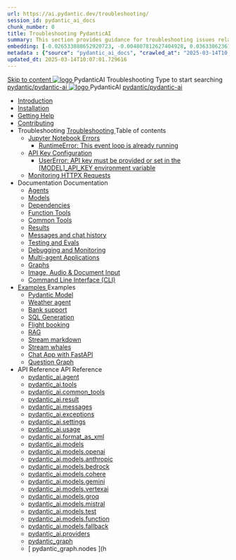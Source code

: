 ```yaml
---
url: https://ai.pydantic.dev/troubleshooting/
session_id: pydantic_ai_docs
chunk_number: 0
title: Troubleshooting PydanticAI
summary: This section provides guidance for troubleshooting issues related to PydanticAI, including specific errors encountered in Jupyter Notebook such as 'RuntimeError: This event loop is already running'.
embedding: [-0.026533888652920723, -0.004807812627404928, 0.036338623613119125, -0.020904164761304855, 0.009681086987257004, 0.012328657321631908, -0.040615469217300415, 0.019114872440695763, 0.0006414356757886708, 0.02160242572426796, 0.011121248826384544, -0.07808876782655716, -0.027057582512497902, -0.03604768216609955, 0.012532316148281097, 0.0037149626296013594, -0.029457852244377136, 0.016321832314133644, -0.006698933895677328, 0.0574319027364254, 0.061796028167009354, 0.006397082004696131, 0.008895544335246086, 0.0193767212331295, 0.01252504251897335, 0.01155766099691391, -0.00047914471360854805, 0.04759807139635086, 0.015827231109142303, -0.03264366462826729, 0.03700779005885124, -0.017572881653904915, -0.03726964071393013, 0.002613020595163107, 0.020220452919602394, 0.010663015767931938, 0.01108488067984581, 0.007346279453486204, 0.00282759009860456, 0.035582177340984344, 0.016365474089980125, -0.047801729291677475, 0.03182902932167053, 0.019347626715898514, -0.0649963915348053, -5.7534867664799094e-05, -0.004429588094353676, 0.015419913455843925, 0.007266270462423563, -0.005422426853328943, -0.07395739108324051, 0.015870872884988785, -0.04014996066689491, 0.00329127861186862, -0.021820630878210068, -0.005233314819633961, -0.03011247143149376, 0.012721428647637367, 0.00045573298120871186, -0.036455001682043076, 0.022198855876922607, -0.006047951523214579, -0.010132046416401863, 0.06458906829357147, -0.03753148764371872, -0.010961230844259262, -0.05941030755639076, 0.003387653036043048, -0.07919434458017349, -0.03139261528849602, 0.019856775179505348, 0.0306070726364851, -0.031043484807014465, -0.057868316769599915, -0.008619149215519428, -0.021937008947134018, 0.034069281071424484, 0.10130591690540314, -0.009208306670188904, -0.06400718539953232, -0.007189898286014795, 0.0385206900537014, -0.00212387484498322, -0.014954405836760998, -0.021922461688518524, -0.03200359269976616, -0.04157557711005211, -0.01102669257670641, -0.022955304011702538, -0.03712416812777519, -0.022155214101076126, -0.0052478620782494545, -0.02554468624293804, 0.00397135503590107, 0.07861246168613434, 0.004695072770118713, 0.011623122729361057, 0.0033840162213891745, 0.009339230135083199, 0.0202059056609869, 0.017951106652617455, -0.04116825759410858, -0.04957647621631622, 0.04058637470006943, 0.03354558348655701, -0.012401392683386803, 0.014517993666231632, -0.021820630878210068, -0.00915739219635725, 0.008480952121317387, -0.12533770501613617, -0.021762443706393242, -0.033923808485269547, 0.018358424305915833, -0.0699423998594284, -0.006815310567617416, 0.0043204850517213345, 0.010808486491441727, 0.009579257108271122, -0.0517585389316082, -0.030170660465955734, 0.0019220339599996805, 0.03753148764371872, 0.013339679688215256, 0.029443304985761642, 0.006506185047328472, 0.0025639242958277464, -0.036949604749679565, -0.059992190450429916, -0.033574678003787994, 0.018445707857608795, -0.001498350058682263, 0.022678909823298454, -0.022460702806711197, -0.004840543493628502, -0.027333978563547134, -0.03034522570669651, -0.006720754783600569, -0.02451184205710888, 0.041517388075590134, 0.027523089200258255, -0.018169311806559563, -0.010968504473567009, 0.03174174576997757, -0.038113370537757874, 0.013506971299648285, -0.016249097883701324, -0.018634820356965065, -0.03200359269976616, 0.015230800956487656, 0.04305937886238098, 0.020176811143755913, -0.02875959314405918, -0.031421709805727005, -0.035582177340984344, 0.016554586589336395, 0.02231523208320141, 0.034331128001213074, 0.018489347770810127, -0.05050748959183693, -0.015230800956487656, 0.05620994791388512, -0.04000449180603027, -0.008895544335246086, -0.03386561945080757, -0.0058624763041734695, -0.04532872512936592, -0.020336829125881195, -0.056006286293268204, -0.05527893453836441, -0.015987249091267586, -0.025559233501553535, -0.01347060315310955, 0.007008059415966272, 0.015899967402219772, -0.023144416511058807, -0.020380470901727676, -0.021064182743430138, -0.024162713438272476, -0.03991720825433731, -0.037967897951602936, -0.005062386393547058, -0.04416495934128761, -0.02550104446709156, -0.004375036805868149, -0.012292289175093174, 0.001670187572017312, 0.01149947289377451, -0.026272039860486984, 0.06220334768295288, 0.02289711683988571, 0.029268739745020866, 0.04471774771809578, 0.037618767470121384, 0.029312381520867348, -0.036949604749679565, 0.051700349897146225, -0.012044988572597504, 0.0005564261227846146, 0.02462822012603283, -0.004073184449225664, -0.005433337297290564, 0.03034522570669651, 0.016481850296258926, -0.0012419576523825526, -0.03296370059251785, 0.007935436442494392, 0.01057573314756155, -0.015899967402219772, -0.032440006732940674, 0.04460136964917183, -0.06528732925653458, 0.02216976135969162, -0.004920552484691143, -0.018794838339090347, 0.0014174318639561534, -0.06028313189744949, 0.010219329036772251, -0.007048063911497593, 0.0439612977206707, -0.03549489378929138, 0.056006286293268204, 0.03162536770105362, 0.002773038577288389, -0.005964306183159351, 0.020336829125881195, 0.05097299441695213, -0.06802218407392502, 0.018794838339090347, 0.024526389315724373, 0.022460702806711197, 0.021587878465652466, -0.013368773274123669, 0.009484700858592987, 0.014205231331288815, -0.06156327575445175, 0.021689707413315773, -0.01149947289377451, 0.014430711045861244, -0.013121473602950573, 0.0033803796395659447, 0.0038404311053454876, 0.0022457067389041185, 0.03415656089782715, 0.01864936575293541, 0.006524368654936552, -0.0047859917394816875, -0.035814929753541946, 0.036978695541620255, 0.049198251217603683, 0.053067777305841446, -0.016510944813489914, 0.015230800956487656, -0.00682985782623291, 0.0024748232681304216, -0.027974050492048264, -0.02841046266257763, -0.008168189786374569, -0.04006268084049225, 0.014954405836760998, -0.00212387484498322, 0.026723001152276993, -0.025602875277400017, -0.01407430786639452, -0.014539814554154873, -0.021878819912672043, -0.016670962795615196, 0.025151913985610008, -0.050449300557374954, -0.0420701764523983, 0.03837521746754646, 0.041866518557071686, 0.06965145468711853, -0.02216976135969162, -0.04544510319828987, 0.020002245903015137, 0.0009810192277655005, 0.041139163076877594, 0.002382085658609867, -0.0009082838078029454, 0.010008396580815315, 0.008277293294668198, 0.05277683585882187, 0.025559233501553535, 0.017456505447626114, 0.03598949685692787, -0.00030321587109938264, -0.027101224288344383, -0.018300237134099007, -0.002478460082784295, 0.025631967931985855, 0.019493097439408302, 0.031538087874650955, -0.03636771813035011, 0.024948256090283394, -0.006251610815525055, 0.0699423998594284, 0.011761320754885674, 0.031072579324245453, -0.025777438655495644, 0.04989651218056679, 0.010786665603518486, -0.015143518336117268, -0.014321607537567616, 0.0025875631254166365, 0.01297600194811821, -0.010539365001022816, -0.002167516155168414, 0.05463886260986328, -0.0304906964302063, -0.022329779341816902, 0.01876574382185936, -0.01036479976028204, -0.030170660465955734, -0.017922012135386467, -0.039364419877529144, 0.06325073540210724, -0.03008337691426277, 0.05187491327524185, -0.0330800786614418, -0.0614468976855278, -0.05629723146557808, 0.019464002922177315, 0.014939859509468079, -0.04896549880504608, -0.00472053000703454, 0.02656298317015171, 0.008757347241044044, -0.02985062450170517, -0.016089079901576042, 0.0239881481975317, -0.029443304985761642, -0.00730263814330101, 0.03147989884018898, -0.010713930241763592, -0.0257628932595253, -0.01318693533539772, 0.016103625297546387, -0.012350477278232574, 0.036222249269485474, -0.05539530888199806, -0.04809267073869705, -0.05027473717927933, -0.024831878021359444, -0.02096235379576683, 0.0007323549361899495, 0.012721428647637367, 0.034214749932289124, -0.017005546018481255, 0.0022675273939967155, -0.013623347505927086, -0.007629947736859322, 0.000690077489707619, 0.03409837558865547, -0.03310917317867279, -0.007913615554571152, -0.008611875586211681, -0.016103625297546387, -0.028308633714914322, 0.022693457081913948, -0.06621834635734558, -0.0029821530915796757, -0.0027130318339914083, -0.0006387080647982657, -0.010648468509316444, 0.019798586145043373, -0.01091758906841278, -0.025704704225063324, 0.010168414562940598, -0.0034785724710673094, 0.01293963473290205, -0.00048732743016444147, -0.010262970812618732, -0.0250500850379467, -0.020365923643112183, -0.0287159513682127, -0.0249337088316679, 0.009593804366886616, 0.004102278966456652, 0.031188955530524254, 0.025791985914111137, 0.0022784376051276922, 0.015085330232977867, 0.0038767987862229347, 0.0475107878446579, 0.012641419656574726, -0.013099652715027332, 0.00538969598710537, -0.017107374966144562, 0.048063576221466064, 0.059497587382793427, -0.03328373655676842, -0.015070782974362373, -0.006509821861982346, 0.019245797768235207, 0.0013346952619031072, -0.005455157719552517, 0.021005995571613312, 0.06906957179307938, 0.00638617156073451, -0.005702458322048187, 0.002052957657724619, -0.025966551154851913, 0.017078280448913574, -0.007200808264315128, 0.022067932412028313, 0.0645308792591095, 0.04189561307430267, 0.006047951523214579, -0.027173960581421852, 0.035465799272060394, -0.0321490652859211, 0.01244503352791071, -0.03223634511232376, -0.02807587943971157, -0.05513346195220947, 0.024570031091570854, 0.029065081849694252, 0.0211514662951231, 0.032323628664016724, -0.014212504960596561, -0.07762326300144196, -0.04169195517897606, -0.007171714212745428, -0.08617694675922394, 0.05114756152033806, 0.06278523057699203, -0.04134282469749451, 0.0029185095336288214, -0.05353328213095665, 0.00038117915391921997, 0.023057134822010994, 0.04593970254063606, -0.0034694804344326258, 0.009288315661251545, -0.033196453005075455, 0.00830638688057661, 0.014838029630482197, 0.00827001966536045, 0.009906566701829433, 0.02970515377819538, -0.048034485429525375, -0.025777438655495644, 0.029632417485117912, -0.017194658517837524, -0.020744146779179573, 0.004847817122936249, -0.034942105412483215, -0.012248648330569267, -0.018023841083049774, 0.007811786141246557, -0.0002368447749176994, 0.006087956018745899, 0.017660165205597878, -0.015099877491593361, -0.05783922225236893, 0.07401558011770248, -0.011884970590472221, 0.05498799309134483, 0.011790414340794086, 0.04745259881019592, 0.026359323412179947, -0.051962196826934814, 0.029254194349050522, -0.004105915315449238, -0.014881670475006104, 0.027523089200258255, -0.013266944326460361, -0.005080570466816425, -0.0019056685268878937, 0.02554468624293804, -0.03011247143149376, -0.0024839153047651052, -0.03907347843050957, -0.02051139436662197, -0.026417510583996773, 0.027057582512497902, 0.024584578350186348, -0.04020814970135689, -0.0023202605079859495, 0.018707554787397385, -0.03325464203953743, -0.005753373261541128, 0.011412190273404121, 0.006837131455540657, 0.0647636353969574, -0.022140666842460632, -0.0296615120023489, 0.00936105102300644, 0.01805293560028076, -0.030956203117966652, 0.013557885773479939, 0.05519165098667145, -0.019274890422821045, 0.016016343608498573, 0.014539814554154873, -0.037095073610544205, 0.001508351182565093, -0.020875070244073868, -0.00631707301363349, 0.002471186453476548, -0.02179153822362423, -0.019536739215254784, 0.039102572947740555, 0.004713256377726793, -0.027232147753238678, 0.014241598546504974, -0.01152129378169775, -0.002022045198827982, 0.032556381076574326, -0.049692850559949875, -0.00877916719764471, 0.0015847233589738607, 0.029152363538742065, 0.01649639755487442, 0.03334192559123039, -0.0023493547923862934, 0.02606838196516037, -0.00588429719209671, 0.0030676170717924833, 0.030810732394456863, -0.03907347843050957, -0.008255472406744957, 0.006087956018745899, 0.011754047125577927, -0.0328473225235939, -0.031130768358707428, -0.032061781734228134, -0.023900864645838737, -0.012379571795463562, 0.014445258304476738, -0.00026912111206911504, 0.020293187350034714, -0.014059760607779026, -0.06319254636764526, 0.017951106652617455, 0.003333101514726877, -0.00094101473223418, -0.03465116396546364, -0.017994748428463936, -0.004618700593709946, 0.022678909823298454, -0.02557378076016903, 0.016394568607211113, 0.0032221798319369555, 0.02084597758948803, -8.594714927312452e-06, 2.4519798898836598e-05, -0.00841549038887024, 0.0239881481975317, 0.08047448843717575, -0.018969401717185974, 0.021384218707680702, -0.026883019134402275, 0.02512282133102417, 0.01687462255358696, -0.016059985384345055, -0.01630728505551815, 0.02942875772714615, -0.0038913460448384285, -0.004753260873258114, -0.01530353631824255, 0.021747896447777748, 0.017994748428463936, -0.022955304011702538, 0.039364419877529144, 0.030694354325532913, -0.02554468624293804, -0.03162536770105362, -0.008597329258918762, 0.005367875564843416, -0.01369608286768198, -0.019682209938764572, -0.013630621135234833, -0.013732451014220715, 0.0008505500154569745, -0.008560961112380028, -0.011223077774047852, -0.014896217733621597, -0.0013728814665228128, -0.031305331736803055, -0.024017242714762688, -0.004080458078533411, 0.020525941625237465, -0.052456799894571304, 0.0033621955662965775, -0.001848389394581318, 0.00281849829480052, 0.017092827707529068, 0.010022943839430809, 0.030519790947437286, -0.022067932412028313, -0.011397643014788628, -0.03136352077126503, -0.023653564974665642, -0.001527444226667285, 0.04847089573740959, -0.01263414602726698, -0.032323628664016724, 0.02686847187578678, 3.332760388730094e-05, -0.04227383807301521, -0.008299113251268864, 0.019391268491744995, -0.00991384033113718, -0.0005873386980965734, 0.006706207524985075, 0.011921338737010956, -0.02096235379576683, -0.012874173000454903, -0.011281266808509827, -0.026053834706544876, 0.0036476822569966316, -0.0361640602350235, -0.011848603375256062, 0.029079629108309746, -0.04090641066431999, 0.02072959952056408, 0.04975103959441185, -0.03945170342922211, 0.0014547087484970689, 0.006058861967176199, 0.010124772787094116, -0.004647794645279646, -0.005233314819633961, -0.0010146594140678644, -0.008488225750625134, -0.0512930303812027, -0.02592291124165058, -0.0004968739813193679, -0.028119521215558052, 0.03654228523373604, 0.037851523607969284, 0.015870872884988785, -0.008146368898451328, 0.014103401452302933, -0.006437086500227451, -0.031043484807014465, 0.0015792682534083724, -0.03340011462569237, 0.008240925148129463, 0.033807430416345596, -0.006720754783600569, -0.01824204809963703, 0.031421709805727005, -0.03982992470264435, -0.004233202431350946, 0.003429475938901305, 0.01729648746550083, -0.011848603375256062, 0.002989426488056779, -0.008822808973491192, 0.01850389502942562, 0.006026131100952625, 0.026082929223775864, 0.0030803459230810404, -0.0008800987852737308, -0.026839377358555794, -0.02663571760058403, 0.035844024270772934, -0.046667058020830154, 0.02391541190445423, 0.02803223766386509, -0.031072579324245453, -0.026693906635046005, 0.02519555576145649, 0.042506590485572815, 0.036076776683330536, 0.017456505447626114, 0.01016114093363285, -0.012801437638700008, 0.0323818176984787, 0.024962803348898888, 0.038753442466259, -0.008371848613023758, -0.008939185179769993, 0.022984398528933525, -0.056093569844961166, -0.021922461688518524, 0.02807587943971157, -0.027028489857912064, -0.0020402290392667055, -0.09042469412088394, 0.024191806092858315, 0.06784761697053909, -0.021355124190449715, 0.01763107068836689, 0.02394450642168522, 0.0007055337773635983, 0.030898014083504677, 0.015507195144891739, -0.017005546018481255, 0.0067098443396389484, 0.004193197935819626, 0.0049241892993450165, 0.004953283350914717, -0.025588328018784523, 0.022417062893509865, -0.01638002134859562, -0.10578642040491104, -0.03540761023759842, 0.011492199264466763, 0.010699382983148098, -0.007193535100668669, -0.022766191512346268, -0.005760646890848875, 0.010059311054646969, 0.011172163300216198, 0.031072579324245453, -0.03412746638059616, -0.026737546548247337, 0.015987249091267586, -0.025602875277400017, 0.008800988085567951, -0.01899849623441696, 0.007400830741971731, 0.010190235450863838, 0.02420635335147381, -0.00989201944321394, -0.019085779786109924, -0.026810282841324806, 0.022387968376278877, -0.02072959952056408, 0.008008171804249287, 0.0023129868786782026, -0.027115771546959877, -0.01505623571574688, 0.02489006705582142, -0.013477876782417297, -0.012786890380084515, -0.009521069005131721, -0.005826108623296022, 0.002471186453476548, -0.01365971565246582, 0.008320934139192104, -0.009484700858592987, -0.055598970502614975, 0.03750239312648773, -0.030956203117966652, 0.009302862919867039, -0.011986800469458103, -0.021762443706393242, -0.013026917353272438, -0.00402954313904047, -0.027246695011854172, -0.0347384437918663, 0.013732451014220715, 0.05583172291517258, -0.01928943768143654, -0.012459580786526203, 0.001604725606739521, 0.013063284568488598, -0.002553013851866126, -0.018140219151973724, 0.011012145318090916, -0.00913557130843401, -0.00237481202930212, 0.017645617946982384, -0.011514020152390003, -0.011761320754885674, 0.006233427207916975, 0.006917140446603298, -0.025137368589639664, 0.037706051021814346, 0.007029880303889513, -0.010684835724532604, 0.02008952759206295, -0.0070880684070289135, -0.015318083576858044, 0.0033458301331847906, -0.01310692634433508, -0.008313660509884357, 0.0024675498716533184, 0.016743697226047516, 0.014758020639419556, -0.033574678003787994, 0.0020456842612475157, -0.03322554752230644, 0.01796565391123295, -0.005709731951355934, -0.01789291761815548, -0.01638002134859562, -0.004713256377726793, 0.00023275340208783746, 0.001674733473919332, -0.017980201169848442, 0.006084319669753313, -0.02675209380686283, -0.0456196665763855, -0.03165446221828461, -0.053416907787323, -0.0009391963831149042, 0.006898956373333931, -0.017107374966144562, 0.012015894055366516, -0.03316735848784447, 0.004989651031792164, -0.10793939232826233, -0.002038410631939769, -0.009484700858592987, -0.0009123751660808921, 0.05652998387813568, -0.01959492638707161, 0.008197284303605556, 0.032323628664016724, -0.009564709849655628, -0.02051139436662197, 0.005938848480582237, 0.007189898286014795, -0.0304906964302063, -0.0038767987862229347, 0.028890516608953476, -0.02167516015470028, 0.05487161502242088, -0.00541151687502861, 0.01978403888642788, 0.00353312399238348, -0.015318083576858044, 0.0015019867569208145, 0.00042550230864435434, 0.047394413501024246, -0.05076933652162552, -0.0015601752093061805, -0.0024766416754573584, 0.023013493046164513, 0.041371919214725494, 0.0040404535830020905, -0.026272039860486984, -0.02697030082345009, -0.01569630764424801, 0.027755843475461006, -0.01827114261686802, 0.05335871875286102, -0.0044950502924621105, 0.02970515377819538, 0.011812235228717327, -0.011354002170264721, 0.003651319071650505, -0.02384267747402191, 0.029065081849694252, 0.013048737309873104, 0.016743697226047516, 0.002760309958830476, -0.018678460270166397, -0.006477090995758772, -0.004629610572010279, 0.020598676055669785, 0.008953732438385487, 0.04381582885980606, -0.0052478620782494545, 0.01796565391123295, 0.019987698644399643, 0.03799699246883392, -0.04559057205915451, 0.012605051510035992, -0.0012783253332599998, -0.004604153335094452, -0.002200247021391988, -0.003613132983446121, -0.021209653466939926, -0.02046775259077549, -0.0321490652859211, 0.0004425496736075729, -0.03436022251844406, 0.009448333643376827, -0.01713646948337555, -0.0032149064354598522, -0.009571983478963375, 0.022838927805423737, -0.000612796051427722, -0.011092154309153557, -0.008750073611736298, 0.014983500353991985, 0.01108488067984581, 0.00869915820658207, -0.0003900438023265451, -0.036949604749679565, 0.03977173939347267, -0.027246695011854172, -0.030665261670947075, 0.035814929753541946, -0.023653564974665642, 0.006698933895677328, -0.008044539950788021, -0.03171265125274658, 0.013143293559551239, -0.010881221853196621, 0.022460702806711197, -0.01770380511879921, 0.0022766191978007555, 0.0055278935469686985, -0.017500147223472595, 0.022795286029577255, -0.02186427265405655, 0.017034640535712242, 0.008648243732750416, 0.011237625032663345, 0.048179954290390015, 0.019929509609937668, -0.013288764283061028, 0.02240251563489437, -0.01675824448466301, 0.03799699246883392, -0.012510495260357857, -0.04282662644982338, -0.015565384179353714, 0.03424384444952011, 0.010204781778156757, 0.02129693701863289, 0.012932361103594303, -0.010713930241763592, -0.01895485445857048, -0.014219778589904308, 0.05501708760857582, 0.0033094624523073435, -0.04657977446913719, -0.0004655068041756749, 0.0347384437918663, -0.012925087474286556, -0.018256595358252525, 0.046667058020830154, -0.009942934848368168, -0.005920664872974157, -0.00140924914740026, 0.0031312606297433376, -0.017078280448913574, -0.0032203616574406624, 0.01588542014360428, 0.008640970103442669, -0.04131373018026352, 0.034214749932289124, -0.00402954313904047, -0.01566721312701702, 0.03700779005885124, -0.02186427265405655, 0.011419463902711868, 0.00213296664878726, 0.00960835162550211, -0.006131597328931093, -0.007622674107551575, -0.02118055894970894, -0.038869816809892654, -0.0020329554099589586, -0.009579257108271122, -0.005349691491574049, 0.0019020317122340202, -0.016409115865826607, 0.03578583523631096, -0.023784488439559937, -0.014081580564379692, 0.03729873150587082, -0.007949983701109886, 0.034680258482694626, -0.00640435516834259, -0.060748640447854996, -0.015463554300367832, -0.002825771691277623, -0.018591178581118584, 0.05193310230970383, -0.004996924661099911, -0.032294534146785736, 0.008640970103442669, -0.013136019930243492, -0.02077324129641056, -0.014503446407616138, -0.009244673885405064, 0.003953170962631702, -0.0030421598348766565, 0.005444247741252184, 0.032672759145498276, 0.016918262466788292, 0.02758127823472023, 0.08536230772733688, 0.040731847286224365, 0.01755833439528942, -0.023449905216693878, 0.027290336787700653, -0.012605051510035992, -0.013652442023158073, 0.004393220413476229, 0.02145695500075817, 0.03866615891456604, -0.0003366286982782185, -0.0014901673421263695, 0.023086227476596832, -0.018751196563243866, 0.019929509609937668, 0.04460136964917183, -0.0024439108092337847, -0.013630621135234833, 0.053416907787323, -0.013252397067844868, 0.014699832536280155, 0.030927108600735664, 0.0070771584287285805, -0.00329127861186862, 0.004724166821688414, 0.028512291610240936, 0.024279089644551277, 0.011281266808509827, -0.015158065594732761, 0.0033149176742881536, 0.02195155620574951, -0.00584429269656539, -0.028512291610240936, 0.021195106208324432, 0.022955304011702538, -0.015478101558983326, 0.017092827707529068, 0.009491974487900734, 0.007098978850990534, -0.020249545574188232, 0.021515142172574997, -0.015158065594732761, -0.014481625519692898, -0.01819840632379055, -0.002936693374067545, -0.022882569581270218, -0.02413361892104149, -0.010510270483791828, 0.004429588094353676, 0.014656190760433674, 0.015201706439256668, 0.017092827707529068, 0.011914065107703209, 0.01505623571574688, 0.009746548719704151, -0.01573994942009449, 0.013746998272836208, -0.02720305323600769, 7.422708222293295e-06, 0.03549489378929138, -0.004425951279699802, 0.03372015058994293, 0.01152129378169775, 0.013252397067844868, -0.01907123252749443, -0.0021220564376562834, 0.01536172442138195, 0.002694847993552685, -0.021122371777892113, 0.010910315439105034, 0.012735974974930286, 0.03968445584177971, 0.04076094180345535, 0.00351857696659863, -0.018402066081762314, -0.0035076665226370096, 0.02065686509013176, 0.023828130215406418, -0.005782467313110828, 0.01485257688909769, -0.017660165205597878, 0.028163161128759384, 0.006073409225791693, -0.013616073876619339, 0.011113975197076797, 0.004938736092299223, 0.0347384437918663, 0.007142620161175728, 0.0008400943479500711, -0.012546863406896591, -0.020220452919602394, 0.003025794168934226, -0.0011792232980951667, 0.02921055257320404, 0.01850389502942562, -0.02667935937643051, 0.018867572769522667, -0.009426512755453587, 0.0032640027347952127, -0.02852683886885643, -0.014743473380804062, -0.011354002170264721, -0.027712201699614525, 0.0024075431283563375, -0.030199754983186722, -0.04506687819957733, 0.00012080901797162369, -0.005462431348860264, -0.015943607315421104, 0.022446155548095703, -0.02916691079735756, -0.011615850031375885, -0.04320485144853592, -0.0006137052550911903, 0.002391177462413907, 0.010808486491441727, 0.01318693533539772, -0.0014374341117218137, -0.010546638630330563, -0.004895095247775316, 0.004611426964402199, 0.00029230554355308414, -0.0012492311652749777, 0.005847929511219263, -0.027712201699614525, 0.01824204809963703, 0.014343428425490856, -0.0021075094118714333, 0.01082303375005722, -0.0008210012456402183, -0.007826332934200764, -0.003591312328353524, -0.07069884985685349, 0.04032452777028084, 0.015332630835473537, -0.034331128001213074, -0.013208755291998386, 0.01959492638707161, 0.01569630764424801, 0.010764844715595245, 0.004353215917944908, -0.047423508018255234, -0.026504794135689735, -0.024497296661138535, 0.0050732968375086784, 0.007840880192816257, 0.024424560368061066, 0.01718011125922203, 0.004316848237067461, 0.006455270107835531, -0.03799699246883392, -0.0039895386435091496, 0.005226041190326214, 0.007644494529813528, -0.013376046903431416, 0.013325132429599762, 0.006935324054211378, -0.0017147379694506526, 0.023144416511058807, -0.049547381699085236, -0.0001484257518313825, -0.06988421082496643, -0.01149947289377451, -0.005560624413192272, -0.04559057205915451, -0.005196947138756514, -0.010248423554003239, -0.001353788306005299, -0.019987698644399643, 0.01994405686855316, -0.01907123252749443, 0.00805908627808094, 0.01277234312146902, -0.012590504251420498, -0.010030217468738556, 0.09094839543104172, -0.00827001966536045, -0.023464452475309372, 0.026228399947285652, 0.003033067798241973, 0.019842227920889854, 0.003091256134212017, 0.014561634510755539, -0.004793265368789434, -0.03046160191297531, -0.019202155992388725, 0.03849159553647041, 0.01713646948337555, -0.006531642284244299, 0.018736649304628372, -0.002398451091721654, -0.0024893702939152718, 0.011761320754885674, 0.02027864009141922, 0.0023948142770677805, 0.011957705952227116, 0.037735145539045334, -0.03610587120056152, -0.027784937992691994, 0.015449007041752338, -0.0025348300114274025, 0.016714604571461678, -0.02845410443842411, 0.026199305430054665, 0.04044090583920479, 0.009986575692892075, -0.051438502967357635, -0.004695072770118713, 0.0009564710198901594, -0.02697030082345009, 0.034331128001213074, 0.0007364462944678962, -0.02042411081492901, -0.017049187794327736, 0.00684804143384099, 0.02951604127883911, 0.0064225392416119576, -0.010793939232826233, -0.011870423331856728, 0.0016156359342858195, 0.027552183717489243, 0.03854978084564209, -0.020220452919602394, 0.0008164552855305374, 0.01085940096527338, -0.02247525006532669, 0.020496847108006477, -0.0003404927847441286, -0.006447996478527784, -0.013608800247311592, -0.014205231331288815, -0.01604543812572956, 0.06627653539180756, 0.02985062450170517, 0.028497744351625443, -0.040877316147089005, 0.011695859022438526, 0.004825996235013008, 0.03197449818253517, -0.0018520260928198695, -0.0649963915348053, 0.002883960260078311, -0.00516421627253294, 0.007739050779491663, 0.03988811373710632, -0.006637108977884054, 0.01763107068836689, 0.02247525006532669, 0.004698709584772587, 0.013848827220499516, 0.025181008502840996, -0.003031249390915036, 0.00755721190944314, 0.021398765966296196, 0.03587311878800392, -0.004575059283524752, -0.014139769598841667, -0.0021966102067381144, 0.022795286029577255, -0.021471502259373665, -0.04209927096962929, 0.022751646116375923, 0.0042695701122283936, -0.043874017894268036, 0.00584429269656539, 0.0010537547059357166, 0.00727354409173131, -0.018358424305915833, 0.030374320223927498, 0.0047314404509961605, 0.02186427265405655, -0.01963856816291809, 0.018212953582406044, 0.009964754804968834, 0.028963251039385796, 0.015419913455843925, 0.005564261227846146, -0.055540781468153, 0.016656415536999702, -0.014939859509468079, 0.0006196150206960738, -0.011455832049250603, -0.017834730446338654, -0.013230576179921627, 0.017951106652617455, 0.0363968126475811, 0.01846025511622429, 0.01555083692073822, 0.0021966102067381144, -0.010357526130974293, 0.009121024049818516, -0.020787788555026054, -0.0005455157952383161, -0.03171265125274658, -0.019042138010263443, 0.014590729027986526, -0.02190791442990303, -0.017107374966144562, -0.01846025511622429, 0.006451633293181658, 0.02561742067337036, 0.015347177162766457, -0.020758694037795067, -0.018634820356965065, -0.01347060315310955, -0.016103625297546387, 0.018707554787397385, 0.0006841677241027355, -0.012845078483223915, -0.006437086500227451, -0.003156718099489808, 0.009433786384761333, -0.007884521968662739, -0.028585027903318405, 0.010350252501666546, -0.0018947581993415952, 0.036193154752254486, 0.016278190538287163, -0.027930408716201782, -0.008240925148129463, -0.01982768066227436, 0.0016610955353826284, -0.009186485782265663, -0.010415715165436268, 0.0024075431283563375, -0.005556987598538399, 0.005004198290407658, 0.010248423554003239, 0.025631967931985855, 0.017078280448913574, -0.05216585844755173, 0.014648917131125927, -0.03566946089267731, -0.015405366197228432, -0.008422764018177986, -0.006749848835170269, 0.005058749578893185, -0.01805293560028076, 0.001180132501758635, 0.019085779786109924, 0.015259895473718643, 0.012074083089828491, 0.011637669987976551, 0.031130768358707428, -0.003956807777285576, 0.013746998272836208, -0.017543787136673927, 0.0028803234454244375, 0.02644660510122776, 0.03436022251844406, -0.02455548383295536, -0.003025794168934226, -0.007226265966892242, 0.007971803657710552, -0.00780451251193881, -0.01928943768143654, -0.01419068407267332, 0.007109889294952154, -0.010481176897883415, -0.00938287191092968, 0.01585632562637329, -0.028308633714914322, -0.005877023562788963, -0.01077939197421074, -0.03907347843050957, -0.004640521015971899, 0.005480615422129631, 0.021660612896084785, 0.004331395495682955, 0.006568009965121746, 0.03706597909331322, -0.005986126605421305, -0.006382534746080637, 0.012285015545785427, 0.006949871312826872, -0.022387968376278877, 0.017980201169848442, -0.014925312250852585, -0.005324234254658222, -0.03654228523373604, 0.016292737796902657, 0.00631707301363349, 0.012641419656574726, -0.012452307157218456, -0.007826332934200764, -0.014692558906972408, -0.009426512755453587, -0.00474962405860424, 0.016336379572749138, 0.015463554300367832, 0.003193085780367255, 0.009484700858592987, 0.00569518469274044, -0.0029276013374328613, -0.02649024687707424, -0.016481850296258926, 0.008350028656423092, 0.004593242891132832, -0.02096235379576683, 0.020744146779179573, 0.010728477500379086, 0.021005995571613312, -0.004636884201318026, 0.0008441857062280178, 0.018663913011550903, 0.025064632296562195, -0.010241149924695492, -0.00469143595546484, -0.018154766410589218, -0.01269233413040638, -0.03188721463084221, -0.02470095455646515, 0.009019194170832634, 0.03817155957221985, -0.009339230135083199, -0.01699099875986576, 0.016481850296258926, -0.010175688192248344, 0.026242947205901146, -0.02803223766386509, 0.0012074082624167204, -0.0010973958997055888, 4.236270979163237e-05, -0.03165446221828461, 0.01392156258225441, 0.0028439557645469904, 0.017311034724116325, -0.0062479740008711815, -0.034069281071424484, 0.002403906313702464, -0.04003358632326126, -0.0036913235671818256, -0.007284454070031643, -0.015172612853348255, 0.002920327940955758, -0.028992345556616783, 0.004342305473983288, 0.00915739219635725, 0.006266158074140549, 0.007724503520876169, 0.03351648896932602, -0.03360377252101898, -0.0022238860838115215, -0.046550679951906204, -0.01485257688909769, 0.011383095756173134, 0.022940756753087044, 0.0055388035252690315, 0.0018174768192693591, 2.3511161998612806e-05, 0.01297600194811821, 0.025297386571764946, -0.0007423560600727797, -0.002242069924250245, -0.0458524189889431, 0.005033292341977358, 0.0021656977478414774, -0.009019194170832634, -0.02356628142297268, 0.015419913455843925, 0.018605725839734077, -0.0034931194968521595, -0.008640970103442669, 0.02580653317272663, -0.00827001966536045, 0.04227383807301521, 0.029443304985761642, 0.02141331322491169, -0.01316511444747448, 0.020816883072257042, 0.034331128001213074, -0.004124099388718605, 0.013703356496989727, 0.006542552728205919, 0.006229790393263102, -0.009732001461088657, -0.01250322163105011, 0.043030284345149994, 0.0027930408250540495, 0.0013956112088635564, 0.03226543962955475, 0.00824819877743721, 0.0257628932595253, -0.03613496571779251, 0.03598949685692787, 0.019856775179505348, 0.00010876220767386258, 0.006586194038391113, -0.008008171804249287, 0.015376271679997444, 0.0496346652507782, -0.008124548941850662, 0.023639017716050148, -0.0267084538936615, 0.008633696474134922, 0.013346953317523003, -0.014678011648356915, 0.01464164350181818, 0.00353312399238348, 0.03287641704082489, 0.01656913384795189, -0.037706051021814346, -0.00727354409173131, 0.02096235379576683, 0.0010846672812476754, 0.023595375940203667, 0.0011037603253498673, 0.04279753193259239, -0.013957930728793144, 0.01777654141187668, -0.0008432765025645494, -0.007579032797366381, 0.021398765966296196, 0.029530588537454605, -0.0004509597201831639, -0.029646964743733406, 0.002774856984615326, 0.0013383320765569806, -0.029370570555329323, -0.002613020595163107, 0.012968728318810463, 0.015274441801011562, -0.006135234143584967, -0.00963017251342535, -0.0032276350539177656, 0.015958154574036598, 0.02088961750268936, 0.023813582956790924, -0.002743944525718689, -0.003298552241176367, 0.0003873162204399705, -0.03008337691426277, 0.011157616041600704, -0.03578583523631096, 0.011710405349731445, -0.010932136327028275, -0.010321158915758133, 0.0021366034634411335, 0.020336829125881195, 0.0018674824386835098, 0.02564651519060135, -0.010728477500379086, -0.03665865957736969, -0.009491974487900734, -0.0017647435888648033, 0.01661277376115322, -0.001390156103298068, 0.04762716591358185, -0.024395465850830078, -0.015012594871222973, -0.013616073876619339, -0.0306070726364851, 0.01770380511879921, 0.014867124147713184, -0.04431042820215225, 0.023435357958078384, -0.019158514216542244, 0.024453654885292053, -0.0003082164330407977, 0.009848378598690033, -0.004716893192380667, -0.0036276800092309713, 0.008008171804249287, -0.005615175701677799]
metadata : {"source": "pydantic_ai_docs", "crawled_at": "2025-03-14T10:06:58.932157", "url_path": "/troubleshooting/", "chunk_size": 5000}
updated_dt: 2025-03-14T10:07:01.729616
---
```

[ Skip to content ](https://ai.pydantic.dev/troubleshooting/#troubleshooting)
[ ![logo](https://ai.pydantic.dev/img/logo-white.svg) ](https://ai.pydantic.dev/ "PydanticAI")
PydanticAI 
Troubleshooting 
Type to start searching
[ pydantic/pydantic-ai  ](https://github.com/pydantic/pydantic-ai "Go to repository")
[ ![logo](https://ai.pydantic.dev/img/logo-white.svg) ](https://ai.pydantic.dev/ "PydanticAI") PydanticAI 
[ pydantic/pydantic-ai  ](https://github.com/pydantic/pydantic-ai "Go to repository")
  * [ Introduction  ](https://ai.pydantic.dev/)
  * [ Installation  ](https://ai.pydantic.dev/install/)
  * [ Getting Help  ](https://ai.pydantic.dev/help/)
  * [ Contributing  ](https://ai.pydantic.dev/contributing/)
  * Troubleshooting  [ Troubleshooting  ](https://ai.pydantic.dev/troubleshooting/) Table of contents 
    * [ Jupyter Notebook Errors  ](https://ai.pydantic.dev/troubleshooting/#jupyter-notebook-errors)
      * [ RuntimeError: This event loop is already running  ](https://ai.pydantic.dev/troubleshooting/#runtimeerror-this-event-loop-is-already-running)
    * [ API Key Configuration  ](https://ai.pydantic.dev/troubleshooting/#api-key-configuration)
      * [ UserError: API key must be provided or set in the [MODEL]_API_KEY environment variable  ](https://ai.pydantic.dev/troubleshooting/#usererror-api-key-must-be-provided-or-set-in-the-model_api_key-environment-variable)
    * [ Monitoring HTTPX Requests  ](https://ai.pydantic.dev/troubleshooting/#monitoring-httpx-requests)
  * Documentation  Documentation 
    * [ Agents  ](https://ai.pydantic.dev/agents/)
    * [ Models  ](https://ai.pydantic.dev/models/)
    * [ Dependencies  ](https://ai.pydantic.dev/dependencies/)
    * [ Function Tools  ](https://ai.pydantic.dev/tools/)
    * [ Common Tools  ](https://ai.pydantic.dev/common_tools/)
    * [ Results  ](https://ai.pydantic.dev/results/)
    * [ Messages and chat history  ](https://ai.pydantic.dev/message-history/)
    * [ Testing and Evals  ](https://ai.pydantic.dev/testing-evals/)
    * [ Debugging and Monitoring  ](https://ai.pydantic.dev/logfire/)
    * [ Multi-agent Applications  ](https://ai.pydantic.dev/multi-agent-applications/)
    * [ Graphs  ](https://ai.pydantic.dev/graph/)
    * [ Image, Audio & Document Input  ](https://ai.pydantic.dev/input/)
    * [ Command Line Interface (CLI)  ](https://ai.pydantic.dev/cli/)
  * [ Examples  ](https://ai.pydantic.dev/examples/)
Examples 
    * [ Pydantic Model  ](https://ai.pydantic.dev/examples/pydantic-model/)
    * [ Weather agent  ](https://ai.pydantic.dev/examples/weather-agent/)
    * [ Bank support  ](https://ai.pydantic.dev/examples/bank-support/)
    * [ SQL Generation  ](https://ai.pydantic.dev/examples/sql-gen/)
    * [ Flight booking  ](https://ai.pydantic.dev/examples/flight-booking/)
    * [ RAG  ](https://ai.pydantic.dev/examples/rag/)
    * [ Stream markdown  ](https://ai.pydantic.dev/examples/stream-markdown/)
    * [ Stream whales  ](https://ai.pydantic.dev/examples/stream-whales/)
    * [ Chat App with FastAPI  ](https://ai.pydantic.dev/examples/chat-app/)
    * [ Question Graph  ](https://ai.pydantic.dev/examples/question-graph/)
  * API Reference  API Reference 
    * [ pydantic_ai.agent  ](https://ai.pydantic.dev/api/agent/)
    * [ pydantic_ai.tools  ](https://ai.pydantic.dev/api/tools/)
    * [ pydantic_ai.common_tools  ](https://ai.pydantic.dev/api/common_tools/)
    * [ pydantic_ai.result  ](https://ai.pydantic.dev/api/result/)
    * [ pydantic_ai.messages  ](https://ai.pydantic.dev/api/messages/)
    * [ pydantic_ai.exceptions  ](https://ai.pydantic.dev/api/exceptions/)
    * [ pydantic_ai.settings  ](https://ai.pydantic.dev/api/settings/)
    * [ pydantic_ai.usage  ](https://ai.pydantic.dev/api/usage/)
    * [ pydantic_ai.format_as_xml  ](https://ai.pydantic.dev/api/format_as_xml/)
    * [ pydantic_ai.models  ](https://ai.pydantic.dev/api/models/base/)
    * [ pydantic_ai.models.openai  ](https://ai.pydantic.dev/api/models/openai/)
    * [ pydantic_ai.models.anthropic  ](https://ai.pydantic.dev/api/models/anthropic/)
    * [ pydantic_ai.models.bedrock  ](https://ai.pydantic.dev/api/models/bedrock/)
    * [ pydantic_ai.models.cohere  ](https://ai.pydantic.dev/api/models/cohere/)
    * [ pydantic_ai.models.gemini  ](https://ai.pydantic.dev/api/models/gemini/)
    * [ pydantic_ai.models.vertexai  ](https://ai.pydantic.dev/api/models/vertexai/)
    * [ pydantic_ai.models.groq  ](https://ai.pydantic.dev/api/models/groq/)
    * [ pydantic_ai.models.mistral  ](https://ai.pydantic.dev/api/models/mistral/)
    * [ pydantic_ai.models.test  ](https://ai.pydantic.dev/api/models/test/)
    * [ pydantic_ai.models.function  ](https://ai.pydantic.dev/api/models/function/)
    * [ pydantic_ai.models.fallback  ](https://ai.pydantic.dev/api/models/fallback/)
    * [ pydantic_ai.providers  ](https://ai.pydantic.dev/api/providers/)
    * [ pydantic_graph  ](https://ai.pydantic.dev/api/pydantic_graph/graph/)
    * [ pydantic_graph.nodes  ](h